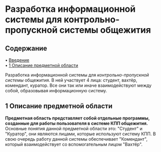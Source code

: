 # Разработка информационной системы для контрольно-пропускной системы общежития

## Содержание
• [Введение](#vvedenie)  
• [1 Описание предметной области](#predmetnayaoblast)  

<a name="vvedenie"/>

Разработка информационной системы для _контрольно-пропускной системы_ общежития.
В ней участвует 4 лица: студент, вахтёр, комендант, куратор.
Все они так или иначе взаимодействуют между собой, образовывая информационную систему.

<a name="predmetnayaoblast"/>

## 1 Описание предметной области

**Предметная область представляет собой отдельные программы, созданные для работы пользователя в системе КПП общежития.** Основные понятия данной предметной области это: "Студент" и "Куратор", они являются лицами, которые используют систему КПП. В свою очередь работу данной системы обеспечивает "Комендант", который взаимодействует со вспомогательным лицом "Вахтёр".

